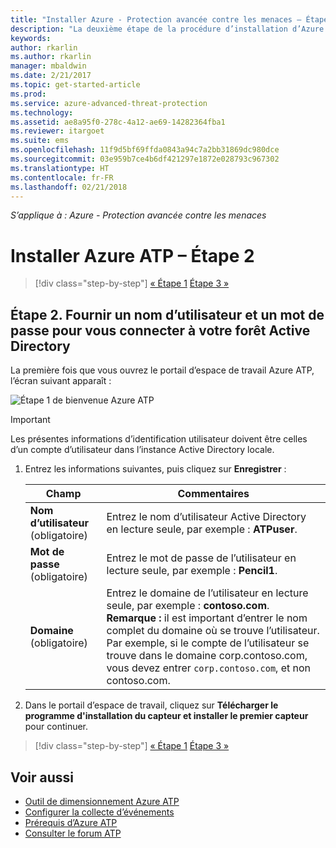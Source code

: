 ```yaml
---
title: "Installer Azure - Protection avancée contre les menaces – Étape 2 | Microsoft Docs"
description: "La deuxième étape de la procédure d’installation d’Azure ATP vous permet de configurer les paramètres de connectivité du domaine sur votre service cloud Azure ATP"
keywords: 
author: rkarlin
ms.author: rkarlin
manager: mbaldwin
ms.date: 2/21/2017
ms.topic: get-started-article
ms.prod: 
ms.service: azure-advanced-threat-protection
ms.technology: 
ms.assetid: ae8a95f0-278c-4a12-ae69-14282364fba1
ms.reviewer: itargoet
ms.suite: ems
ms.openlocfilehash: 11f9d5bf69ffda0843a94c7a2bb31869dc980dce
ms.sourcegitcommit: 03e959b7ce4b6df421297e1872e028793c967302
ms.translationtype: HT
ms.contentlocale: fr-FR
ms.lasthandoff: 02/21/2018
---
```

*S’applique à : Azure - Protection avancée contre les menaces*



# <a name="install-azure-atp---step-2"></a>Installer Azure ATP – Étape 2

>[!div class="step-by-step"]
[« Étape 1](install-atp-step1.md)
[Étape 3 »](install-atp-step3.md)

## <a name="step-2-provide-a-username-and-password-to-connect-to-your-active-directory-forest"></a>Étape 2. Fournir un nom d’utilisateur et un mot de passe pour vous connecter à votre forêt Active Directory

La première fois que vous ouvrez le portail d’espace de travail Azure ATP, l’écran suivant apparaît :

![Étape 1 de bienvenue Azure ATP](media/directory-services.png)

> [!IMPORTANT]
> Les présentes informations d’identification utilisateur doivent être celles d’un compte d’utilisateur dans l’instance Active Directory locale. 


1.  Entrez les informations suivantes, puis cliquez sur **Enregistrer** :

    |Champ|Commentaires|
    |---------|------------|
    |**Nom d’utilisateur** (obligatoire)|Entrez le nom d’utilisateur Active Directory en lecture seule, par exemple : **ATPuser**.|
    |**Mot de passe** (obligatoire)|Entrez le mot de passe de l’utilisateur en lecture seule, par exemple : **Pencil1**.|
    |**Domaine** (obligatoire)|Entrez le domaine de l’utilisateur en lecture seule, par exemple : **contoso.com**. **Remarque :** il est important d’entrer le nom complet du domaine où se trouve l’utilisateur. Par exemple, si le compte de l’utilisateur se trouve dans le domaine corp.contoso.com, vous devez entrer `corp.contoso.com`, et non contoso.com.|

3. Dans le portail d’espace de travail, cliquez sur **Télécharger le programme d'installation du capteur et installer le premier capteur** pour continuer.


>[!div class="step-by-step"]
[« Étape 1](install-atp-step1.md)
[Étape 3 »](install-atp-step3.md)


## <a name="see-also"></a>Voir aussi
- [Outil de dimensionnement Azure ATP](http://aka.ms/aatpsizingtool)
- [Configurer la collecte d’événements](configure-event-collection.md)
- [Prérequis d’Azure ATP](atp-prerequisites.md)
- [Consulter le forum ATP](https://aka.ms/azureatpcommunity)